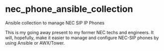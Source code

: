 # nec_phone_ansible_collection
Ansible collection to manage NEC SIP IP Phones

This is my going away present to my former NEC techs and engineers. It will, hopefully, make it easier to manage and configure NEC-SIP phones by using Ansible or AWX/Tower.
